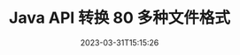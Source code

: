 ---
############################# Static ############################
layout: "product"
date: 2023-03-31T15:15:26
draft: false

product: "Conversion"
product_tag: "conversion"
platform: Java
platform_tag: java

############################# Head ############################
head_title: "Java 文档转换 API |转换 PDF Word Excel PPTX HTML 图像"
head_description: "Java 文档转换 API。转换 PDF Word DOC DOCX、Excel 电子表格 PPT PPTX、HTML、PSD、MPT MPP、电子邮件 MSG EMLX、A​​utoCAD 和图像文件格式。"

############################# Header ############################
title: "Java API 转换 80 多种文件格式"
description: "无需安装任何外部软件即可将文档和图像转换功能集成到 Java 应用程序的简单 API。"
button:
    enable: true
    icon: "fas fa-arrow-down"
    label: "下载免费试用版"
    link: "https://downloads.groupdocs.com/conversion/java"

############################# SubMenu ############################
submenu:
    enable: true
    
    left:
        img_alt: "GroupDocs.Conversion for Java"
        image: "https://www.groupdocs.cloud/templates/groupdocs/images/product-logos/groupdocs-conversion-java.png"
        product: "GroupDocs.Conversion"
        platform: "Java"

    middle:
        button:
            # button loop
            - link: "#overview"
              text: "概述"

            # button loop
            - link: "#features"
              text: "特征"

            # button loop
            - link: "#support"
              text: "支持"

            # button loop
            - link: "https://products.groupdocs.app/conversion"
              text: "现场演示"

            # button loop
            - link: "https://purchase.groupdocs.com/pricing/conversion/java"
              text: "价钱"

    right:
        link_download: "https://downloads.groupdocs.com/conversion"
        link_learn: "https://docs.groupdocs.com/conversion/java/"
        link_buy: "https://purchase.groupdocs.com"

############################# Overview ############################
overview:
    enable: true
    content: |
      GroupDocs.Conversion for Java 结合了一组功能强大的文档转换 API，可以在您的 Java 应用程序中显示图像和文档格式，而无需安装额外的软件。它原生光栅化文档并将它们转换为 SVG+HTML+CSS 以提高文档查看质量，同时提供真实文本、高保真输出。使用文档呈现 API - 快速查看 PDF、HTML、XML、Microsoft Office Word、Excel 工作表、PowerPoint 演示文稿、Outlook 电子邮件、Visio 图表、项目、元文件、图像和各种其他文件格式，轻松且减少编程风险。它还可以显示受密码保护的文件，并允许在渲染后将文档表示为 HTML、图像或 PDF 形式。我们的文件转换库非常可定制，因为它允许您显示整个文档，或部分渲染它以加快处理过程。通过 GroupDocs.Conversion for Java API，您可以查看页面、电子表格中的特定单元格范围，甚至可以以 PDF 和 CAD 等格式呈现单个文档层。

      GroupDocs.Conversion for Java API 允许您为支持的文件格式呈现带有/不带有注释或注释的文档。它还使您能够添加自定义字体目录并提取基本文档信息，例如 FileType、Extension、Name、PageCount 等。
    tabs:
      enable: true
      
      ## TAB ONE ##
      tab_one:
        description: |
          以下是 GroupDocs.Conversion for Java 的概述：
        
        right:
          enable: true
          icon: "fab fa-html5"
          title: "概述"
          content: |
            * 自动检测文件类型
            * 转换文件
            *转换演示文稿
            * 转换电子表格
            * 转换光栅图像
            * 转换 PDF 文件
            * 转换其他格式
            * 应用水印
            * 指定文件密码
            * 自定义转换

      ## TAB TWO ##
      tab_two:
        description: |
          GroupDocs.Conversion for Java 支持在所有流行和常用的 [文档文件格式](https://docs.groupdocs.com/conversion/net/supported-document-formats/) 之间进行转换。

        left:
          enable: true
          table:
            # table loop
            - title: "转换自："
              content: |
                * **文档**：DOC、DOCX、DOCM、DOT、DOTX、DOTM、RTF、TXT、ODT、OTT
                * **电子表格**：XLS、XLSX、XLSM、XLSB、CSV、XLS2003、ODS、TSV、XLT、XLTX、XLTM、XLAM、FODS、SXC
                * **演示文稿**：PPT、PPTX、PPS、PPSX、ODP、POT、POTX、POTM、PPTM、PPSM、FODP
                * **图像**：TIF、TIFF、JPG、JPEG、PNG、GIF、BMP、ICO、DIB、JPC、JPEG-LS、JPEG2000
                * **便携式**：PDF、XPS、OXPS、EPUB
                * **HTML**：HTM、HTML、MHTML
                * **元文件**：EMZ、WMZ
                * **照相馆**：PSD
                * **项目**：MPP、MPT、MPX
                * **展望**：PST、OST
                * **电子邮件**：味精、EML、EMLX
                * **图表**：VSD、VSDX、VSDM、VSS、VSSM、VST、VSTM、VSX、VTX、VDW、VDX、SVG、SVGZ
                * **AutoCAD**：DXF、DWG、DWF、STL、IFC、DWT
                * **PostScript**：EPS、PS、PSL、CGM
                * **CorelDRAW**：CDR、CMX
                * **其他**：VCF、PLT、LGS、OTG、MD、AI、LOG

        right:
          enable: true
          table:
            # table loop
            - title: "转换成："
              content: |
                * **文档**：DOC、DOCX、DOCM、DOT、DOTX、DOTM、RTF、TXT、ODT、OTT
                * **电子表格**：XLS、XLSX、XLSM、XLSB、CSV、XLS2003、TSV、XLTX、ODS、XLAM、FODS、DIF、SXC
                * **演示文稿**：PPT、PPTX、PPS、PPSX、ODP、POTX、POTM、PPTM、PPSM、FODP
                * **图像**：TIF、TIFF、JPG、JPEG、PNG、GIF、BMP、ICO、JPEG2000
                * **元文件**：EMF、WMF、EMZ、WMZ
                * **图表**：SVGZ
                * **便携式**：PDF、XPS
                * **HTML**：HTM、HTML、MHTML
                * **其他**：医学博士

      ## TAB THREE ##
      tab_three:
        description: |
          GroupDocs.Conversion for Java 支持以下操作系统、框架和包管理器：
      
        left:
          enable: true
          table:
            # table loop
            - icon: "fab fa-windows"
              title: "操作系统"
              content: |
                Windows Desktop, Windows Server, Linux, MacOS

            # table loop
            - icon: "fas fa-code"
              title: "支持的框架"
              content: |
                Java runtime: J2SE 6.0 and above

        right:
          enable: true
          table:
            # table loop
            - icon: "fas fa-box"
              title: "包管理器"
              content: |
                Maven

            # table loop
            - icon: "fas fa-tools"
              title: "包管理器"
              content: |
                NetBeans, Intellij IDEA, Eclipse, etc.

############################# Features ############################
features:
    enable: true
    title: "GroupDocs.Conversion for Java 功能"

    feature:
      # feature loop
      - icon: "fas fa-copy"
        content: "易于集成和计量许可"

      # feature loop
      - icon: "fas fa-eye"
        content: "转换为文字、幻灯片或单元格时设置默认缩放选项"

      # feature loop
      - icon: "fas fa-bolt"
        content: "转换为/从所有流行的光栅图像格式和分配图像 DPI、高度和宽度"
      
      # feature loop
      - icon: "fas fa-file-powerpoint"
        content: "将 PDF 和图像转换为灰度和线性化 Web 的 PDF 文档"

      # feature loop
      - icon: "fas fa-code"
        content: "在 Word 到 PDF/XPS 的转换中指定书签级别、标题级别和扩展级别"

      # feature loop
      - icon: "fas fa-cloud"
        content: "在转换后的文档中配置和放置水印作为背景以显示在文本后面"

      # feature loop
      - icon: "fas fa-remove-format"
        content: "在从电子邮件转换期间呈现电子邮件标题"

      # feature loop
      - icon: "fas fa-comment-slash"
        content: "设置自定义字体目录并在文档转换期间显式加载/替换字体"

      # feature loop
      - icon: "fas fa-location-arrow"
        content: "设置默认字体以替换文档、幻灯片和电子表格转换的缺失字体"

      # feature loop
      - icon: "fas fa-wrench"
        content: "转换带有网格线的电子表格并在转换时从幻灯片中删除注释"

      # feature loop
      - icon: "fas fa-columns"
        content: "将特定文档页面转换为 PDF 格式并转换电子表格中的特定单元格范围"

      # feature loop
      - icon: "fas fa-file-word"
        content: "转换电子表格时显示隐藏的工作表并跳过空行和列"

      # feature loop
      - icon: "fas fa-envelope"
        content: "在转换期间计算文档的总页数并将密码设置为未受保护的文档"

      # feature loop
      - icon: "fas fa-print"
        content: "从 PDF 中删除注释和嵌入文件的选项"

      # feature loop
      - icon: "fas fa-file-archive"
        content: "转换为 HTML 时创建符合 HTML 5 的标记"

      # feature loop
      - icon: "fas fa-lock"
        content: "从流转换时自动检测源类型并返回所有可能的转换"

      # feature loop
      - icon: "fas fa-file-code"
        content: "能够在转换为 PDF 或 HTML 时以单独的流返回每个页面"
      
      # feature loop
      - icon: "fas fa-fill-drip"
        content: "从 Word 转换时显示/隐藏标记、评论和跟踪更改"

      # feature loop
      - icon: "fas fa-file-excel"
        content: "带有着色选项的 DOCX 到 Tiff G3 转换"

      # feature loop
      - icon: "fas fa-heading"
        content: "从 CAD 文档转换时转换特定布局"

      # feature loop
      - icon: "fas fa-project-diagram"
        content: "将转换后的文档保存到文件时自动命名"

      # feature loop
      - icon: "fas fa-cube"
        content: "支持按API使用量计费"

      # feature loop
      - icon: "fab fa-uncharted"
        content: "将图表转换为文字处理文件格式"
      
      # feature loop
      - icon: "fab fa-uncharted"
        content: "在将 HTML 转换为文字处理文档时添加页码"

      # feature loop
      - icon: "fab fa-uncharted"
        content: "无需转换即可将 XML 文档转换为任何格式"

      # feature loop
      - icon: "fab fa-uncharted"
        content: "直接从客户端应用程序监控文件转换进度（开始、结束）"

    more_feature:
      # more_feature_loop
      - title: "使用 Java 轻松进行文档格式转换"
        content: |
          您可以使用 GroupDocs.Conversion for Java API 转换多种文档类型的文件格式。在这里，您将看到几行代码来使用 Java 执行基本的文档转换。  
            
          {features.more_feature.step1} 
          {features.more_feature.step2} 
          {features.more_feature.step3} 
            
          ```java    
           // 加载源文件 DOCX 进行转换
          Converter converter = new Converter("input.docx");
          // 为目标格式 PDF 准备转换选项
          ConvertOptions convertOptions = new FileType().fromExtension("pdf").getConvertOptions();
          // 转换为 PDF 格式
          converter.convert("output.pdf", convertOptions);
          ```
            
      # more_feature_loop
      - title: "从 URL 或路径读取文档进行转换"
        content: "使用 GroupDocs.Conversion for Java API，您可以从文件路径和 URL 读取输入文档。虽然您可以将输出文档保存为文件或将输出直接发送到流中。"

      # more_feature_loop
      - title: "全面的技术支持"
        content: |
          GroupDocs.Conversion for Java 是一个简单而直接的 API，您可以很容易地将其集成到基于 Java 的应用程序中。但是，为了让您立即启动并运行，我们还提供易于遵循的代码示例和全面的 API 文档。  
            
          * PdfA_1A
          * PdfA_1B
          * PdfA_2A
          * PdfA_3A
          * PdfA_2B
          * PdfA_2U
          * PdfA_3B
          * PdfA_3U
          * v1_3
          * v1_4
          * v1_5
          * v1_6
          * v1_7
          * PdfX_1A
          * PdfX3

############################# Support ############################
support:
    enable: true

############################# Solutions ############################
solutions:
    enable: true
    title: "GroupDocs.Conversion 为其他流行的开发环境提供文档转换 API"

    solution:
        # solution loop
        - img_alt: ".NET 的 GroupDocs.Conversion"
          image: "https://www.groupdocs.cloud/templates/groupdocs/images/product-logos/groupdocs-conversion-net.png"
          product: "GroupDocs.Conversion"
          platform: "。网"
          link: "/转换/网络/"

############################# Back to top ###############################
back_to_top:
  enable: true
---